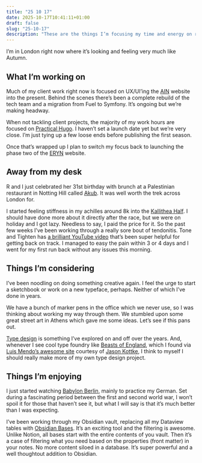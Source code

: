 ```yaml
---
title: "25 10 17"
date: 2025-10-17T10:41:11+01:00
draft: false
slug: "25-10-17"
description: "These are the things I’m focusing my time and energy on right now."
---
```


I’m in London right now where it’s looking and feeling very much like Autumn.

## What I’m working on

Much of my client work right now is focused on UX/UI’ing the [AIN](https://www.angelinvestmentnetwork.co.uk/) website into the present. Behind the scenes  there’s been a complete rebuild of the tech team and a migration from Fuel to Symfony. It’s ongoing but we’re making headway.

When not tackling client projects, the majority of my work hours are focused on [Practical Hugo](https://practicalhugo.com/). I haven’t set a launch date yet but we’re very close. I’m just tying up a few loose ends before publishing the first season.

Once that’s wrapped up I plan to switch my focus back to launching the phase two of the [ERYN](https://studioeryn.com/) website.

## Away from my desk

R and I just celebrated her 31st birthday with brunch at a Palestinian restaurant in Notting Hill called [Akub](https://www.akub-restaurant.com/). It was well worth the trek across London for. 

I started feeling stiffness in my achilles around 8k into the [Kallithea Half](/now/25-09-15/). I should have done more about it directly after the race, but we were on holiday and I got lazy. Needless to say, I paid the price for it. So the past few weeks I’ve been working through a really sore bout of tendonitis. Tone and Tighten has [a brilliant YouTube video](https://www.youtube.com/watch?v=bjwAxxQYqwM) that’s been super helpful for getting back on track. I managed to easy the pain within 3 or 4 days and I went for my first run back without any issues this morning.

## Things I’m considering

I’ve been noodling on doing something creative again. I feel the urge to start a sketchbook or work on a new typeface, perhaps. Neither of which I’ve done in years.

We have a bunch of marker pens in the office which we never use, so I was thinking about working my way through them. We stumbled upon some great street art in Athens which gave me some ideas. Let’s see if this pans out.

[Type design](https://typeservices.co/) is something I’ve explored on and off over the years. And, whenever I see cool type foundry like [Beasts of England](https://beastsofengland.co/), which I found via [Luis Mendo’s awesome site](https://www.mundomendo.com/) courtesy of [Jason Kottke](https://kottke.org/25/10/0047723-luis-mendo-is-self-publis), I think to myself I should really make more of my own type design project.

## Things I’m enjoying

I just started watching [Babylon Berlin](https://en.wikipedia.org/wiki/Babylon_Berlin), mainly to practice my German. Set during a fascinating period between the first and second world war, I won’t spoil it for those that haven’t see it, but what I will say is that it’s much better than I was expecting. 

I’ve been working through my Obsidian vault, replacing all my Dataview tables with [Obsidian Bases](https://help.obsidian.md/bases). It’s an exciting tool and the filtering is awesome. Unlike Notion, all bases start with the entire contents of you vault. Then it’s a case of filtering what you need based on the properties (front matter) in your notes. No more content siloed in a database. It’s super powerful and a well thoughtout addition to Obsidian.



